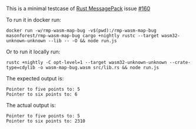 This is a minimal testcase of [Rust MessagePack](https://github.com/3Hren/msgpack-rust) issue [#160](https://github.com/3Hren/msgpack-rust/issues/160)

To run it in docker run:

    docker run -w/rmp-wasm-map-bug -v$(pwd):/rmp-wasm-map-bug masonforest/rmp-wasm-map-bug cargo +nightly rustc --target wasm32-unknown-unknown --lib -- -O && node run.js

Or to run it locally run:

    rustc +nightly -C opt-level=1 --target wasm32-unknown-unknown --crate-type=cdylib -o wasm-map-bug.wasm src/lib.rs && node run.js


The expected output is:

    Pointer to five points to: 5
    Pointer to six points to: 6

The actual output is:

    Pointer to five points to: 5
    Pointer to six points to: 2310
